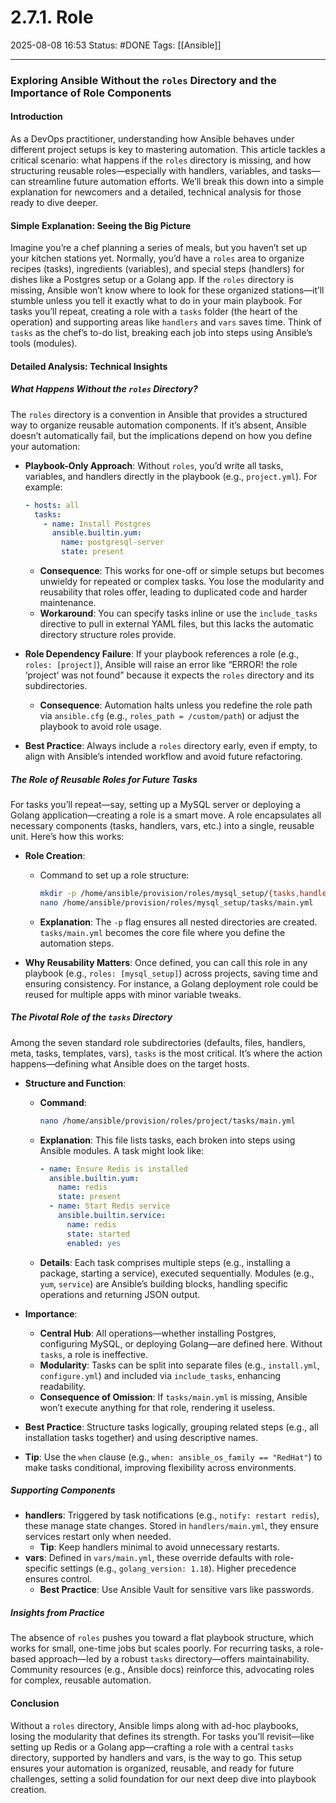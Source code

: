 # 2.7.1. Role

2025-08-08 16:53
Status: #DONE 
Tags: [[Ansible]]

---
### Exploring Ansible Without the `roles` Directory and the Importance of Role Components

#### Introduction
As a DevOps practitioner, understanding how Ansible behaves under different project setups is key to mastering automation. This article tackles a critical scenario: what happens if the `roles` directory is missing, and how structuring reusable roles—especially with handlers, variables, and tasks—can streamline future automation efforts. We’ll break this down into a simple explanation for newcomers and a detailed, technical analysis for those ready to dive deeper.

#### Simple Explanation: Seeing the Big Picture
Imagine you’re a chef planning a series of meals, but you haven’t set up your kitchen stations yet. Normally, you’d have a `roles` area to organize recipes (tasks), ingredients (variables), and special steps (handlers) for dishes like a Postgres setup or a Golang app. If the `roles` directory is missing, Ansible won’t know where to look for these organized stations—it’ll stumble unless you tell it exactly what to do in your main playbook. For tasks you’ll repeat, creating a role with a `tasks` folder (the heart of the operation) and supporting areas like `handlers` and `vars` saves time. Think of `tasks` as the chef’s to-do list, breaking each job into steps using Ansible’s tools (modules).

#### Detailed Analysis: Technical Insights

##### What Happens Without the `roles` Directory?
The `roles` directory is a convention in Ansible that provides a structured way to organize reusable automation components. If it’s absent, Ansible doesn’t automatically fail, but the implications depend on how you define your automation:

- **Playbook-Only Approach**: Without `roles`, you’d write all tasks, variables, and handlers directly in the playbook (e.g., `project.yml`). For example:
  ```yaml
  - hosts: all
    tasks:
      - name: Install Postgres
        ansible.builtin.yum:
          name: postgresql-server
          state: present
  ```
  - **Consequence**: This works for one-off or simple setups but becomes unwieldy for repeated or complex tasks. You lose the modularity and reusability that roles offer, leading to duplicated code and harder maintenance.
  - **Workaround**: You can specify tasks inline or use the `include_tasks` directive to pull in external YAML files, but this lacks the automatic directory structure roles provide.

- **Role Dependency Failure**: If your playbook references a role (e.g., `roles: [project]`), Ansible will raise an error like “ERROR! the role ‘project’ was not found” because it expects the `roles` directory and its subdirectories.
  - **Consequence**: Automation halts unless you redefine the role path via `ansible.cfg` (e.g., `roles_path = /custom/path`) or adjust the playbook to avoid role usage.

- **Best Practice**: Always include a `roles` directory early, even if empty, to align with Ansible’s intended workflow and avoid future refactoring.

##### The Role of Reusable Roles for Future Tasks
For tasks you’ll repeat—say, setting up a MySQL server or deploying a Golang application—creating a role is a smart move. A role encapsulates all necessary components (tasks, handlers, vars, etc.) into a single, reusable unit. Here’s how this works:

- **Role Creation**:
  - Command to set up a role structure:
    ```bash
    mkdir -p /home/ansible/provision/roles/mysql_setup/{tasks,handlers,vars}
    nano /home/ansible/provision/roles/mysql_setup/tasks/main.yml
    ```
  - **Explanation**: The `-p` flag ensures all nested directories are created. `tasks/main.yml` becomes the core file where you define the automation steps.

- **Why Reusability Matters**: Once defined, you can call this role in any playbook (e.g., `roles: [mysql_setup]`) across projects, saving time and ensuring consistency. For instance, a Golang deployment role could be reused for multiple apps with minor variable tweaks.

##### The Pivotal Role of the `tasks` Directory
Among the seven standard role subdirectories (defaults, files, handlers, meta, tasks, templates, vars), `tasks` is the most critical. It’s where the action happens—defining what Ansible does on the target hosts.

- **Structure and Function**:
  - **Command**: 
    ```bash
    nano /home/ansible/provision/roles/project/tasks/main.yml
    ```
  - **Explanation**: This file lists tasks, each broken into steps using Ansible modules. A task might look like:
    ```yaml
    - name: Ensure Redis is installed
      ansible.builtin.yum:
        name: redis
        state: present
      - name: Start Redis service
        ansible.builtin.service:
          name: redis
          state: started
          enabled: yes
    ```
  - **Details**: Each task comprises multiple steps (e.g., installing a package, starting a service), executed sequentially. Modules (e.g., `yum`, `service`) are Ansible’s building blocks, handling specific operations and returning JSON output.

- **Importance**:
  - **Central Hub**: All operations—whether installing Postgres, configuring MySQL, or deploying Golang—are defined here. Without `tasks`, a role is ineffective.
  - **Modularity**: Tasks can be split into separate files (e.g., `install.yml`, `configure.yml`) and included via `include_tasks`, enhancing readability.
  - **Consequence of Omission**: If `tasks/main.yml` is missing, Ansible won’t execute anything for that role, rendering it useless.

- **Best Practice**: Structure tasks logically, grouping related steps (e.g., all installation tasks together) and using descriptive names.
- **Tip**: Use the `when` clause (e.g., `when: ansible_os_family == "RedHat"`) to make tasks conditional, improving flexibility across environments.

##### Supporting Components
- **handlers**: Triggered by task notifications (e.g., `notify: restart redis`), these manage state changes. Stored in `handlers/main.yml`, they ensure services restart only when needed.
  - **Tip**: Keep handlers minimal to avoid unnecessary restarts.
- **vars**: Defined in `vars/main.yml`, these override defaults with role-specific settings (e.g., `golang_version: 1.18`). Higher precedence ensures control.
  - **Best Practice**: Use Ansible Vault for sensitive vars like passwords.

##### Insights from Practice
The absence of `roles` pushes you toward a flat playbook structure, which works for small, one-time jobs but scales poorly. For recurring tasks, a role-based approach—led by a robust `tasks` directory—offers maintainability. Community resources (e.g., Ansible docs) reinforce this, advocating roles for complex, reusable automation.

#### Conclusion
Without a `roles` directory, Ansible limps along with ad-hoc playbooks, losing the modularity that defines its strength. For tasks you’ll revisit—like setting up Redis or a Golang app—crafting a role with a central `tasks` directory, supported by handlers and vars, is the way to go. This setup ensures your automation is organized, reusable, and ready for future challenges, setting a solid foundation for our next deep dive into playbook creation.